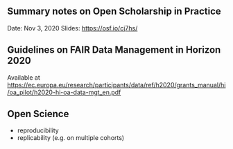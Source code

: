 ## Summary notes on Open Scholarship in Practice ##

Date: Nov 3, 2020
Slides: https://osf.io/cj7hs/

## Guidelines on FAIR Data Management in Horizon 2020 ##

Available at https://ec.europa.eu/research/participants/data/ref/h2020/grants_manual/hi/oa_pilot/h2020-hi-oa-data-mgt_en.pdf

## Open Science ##
- reproducibility
- replicability (e.g. on multiple cohorts)
